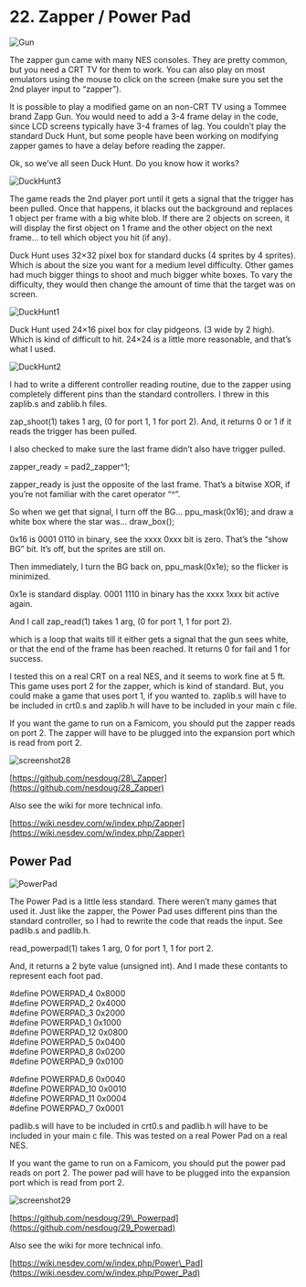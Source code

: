 # 22. Zapper / Power Pad

![Gun  ](https://nesdoug.files.wordpress.com/2019/04/zapper.jpg?w=924)

The zapper gun came with many NES consoles. They are pretty common, but you need a CRT TV for them to work. You can also play on most emulators using the mouse to click on the screen \(make sure you set the 2nd player input to “zapper”\).

It is possible to play a modified game on an non-CRT TV using a Tommee brand Zapp Gun. You would need to add a 3-4 frame delay in the code, since LCD screens typically have 3-4 frames of lag. You couldn’t play the standard Duck Hunt, but some people have been working on modifying zapper games to have a delay before reading the zapper.

Ok, so we’ve all seen Duck Hunt. Do you know how it works?

![DuckHunt3](https://nesdoug.files.wordpress.com/2019/04/duckhunt3.png?w=924)

The game reads the 2nd player port until it gets a signal that the trigger has been pulled. Once that happens, it blacks out the background and replaces 1 object per frame with a big white blob. If there are 2 objects on screen, it will display the first object on 1 frame and the other object on the next frame… to tell which object you hit \(if any\).

Duck Hunt uses 32×32 pixel box for standard ducks \(4 sprites by 4 sprites\). Which is about the size you want for a medium level difficulty. Other games had much bigger things to shoot and much bigger white boxes. To vary the difficulty, they would then change the amount of time that the target was on screen.

![DuckHunt1](https://nesdoug.files.wordpress.com/2019/04/duckhunt1.png?w=924)

Duck Hunt used 24×16 pixel box for clay pidgeons. \(3 wide by 2 high\). Which is kind of difficult to hit. 24×24 is a little more reasonable, and that’s what I used.

![DuckHunt2](https://nesdoug.files.wordpress.com/2019/04/duckhunt2.png?w=924)

I had to write a different controller reading routine, due to the zapper using completely different pins than the standard controllers. I threw in this zaplib.s and zablib.h files.

zap\_shoot\(1\) takes 1 arg, \(0 for port 1, 1 for port 2\). And, it returns 0 or 1 if it reads the trigger has been pulled.

I also checked to make sure the last frame didn’t also have trigger pulled.

zapper\_ready = pad2\_zapper^1;

zapper\_ready is just the opposite of the last frame. That’s a bitwise XOR, if you’re not familiar with the caret operator “^”.

So when we get that signal, I turn off the BG… ppu\_mask\(0x16\); and draw a white box where the star was… draw\_box\(\);

0x16 is 0001 0110 in binary, see the xxxx 0xxx bit is zero. That’s the “show BG” bit. It’s off, but the sprites are still on.

Then immediately, I turn the BG back on, ppu\_mask\(0x1e\); so the flicker is minimized.

0x1e is standard display. 0001 1110 in binary has the xxxx 1xxx bit active again.

And I call zap\_read\(1\) takes 1 arg, \(0 for port 1, 1 for port 2\).

which is a loop that waits till it either gets a signal that the gun sees white, or that the end of the frame has been reached. It returns 0 for fail and 1 for success.

I tested this on a real CRT on a real NES, and it seems to work fine at 5 ft. This game uses port 2 for the zapper, which is kind of standard. But, you could make a game that uses port 1, if you wanted to. zaplib.s will have to be included in crt0.s and zaplib.h will have to be included in your main c file.

If you want the game to run on a Famicom, you should put the zapper reads on port 2. The zapper will have to be plugged into the expansion port which is read from port 2.

![screenshot28](https://nesdoug.files.wordpress.com/2019/04/screenshot28.png?w=924)

[https://github.com/nesdoug/28\_Zapper](https://github.com/nesdoug/28_Zapper)

Also see the wiki for more technical info.

[https://wiki.nesdev.com/w/index.php/Zapper](https://wiki.nesdev.com/w/index.php/Zapper)

## Power Pad

![PowerPad](https://nesdoug.files.wordpress.com/2019/04/powerpad.jpg?w=400&h=402)

The Power Pad is a little less standard. There weren’t many games that used it. Just like the zapper, the Power Pad uses different pins than the standard controller, so I had to rewrite the code that reads the input. See padlib.s and padlib.h.

read\_powerpad\(1\) takes 1 arg, 0 for port 1, 1 for port 2.

And, it returns a 2 byte value \(unsigned int\). And I made these contants to represent each foot pad.

\#define POWERPAD\_4 0x8000  
 \#define POWERPAD\_2 0x4000  
 \#define POWERPAD\_3 0x2000  
 \#define POWERPAD\_1 0x1000  
 \#define POWERPAD\_12 0x0800  
 \#define POWERPAD\_5 0x0400  
 \#define POWERPAD\_8 0x0200  
 \#define POWERPAD\_9 0x0100

\#define POWERPAD\_6 0x0040  
 \#define POWERPAD\_10 0x0010  
 \#define POWERPAD\_11 0x0004  
 \#define POWERPAD\_7 0x0001

padlib.s will have to be included in crt0.s and padlib.h will have to be included in your main c file. This was tested on a real Power Pad on a real NES.

If you want the game to run on a Famicom, you should put the power pad reads on port 2. The power pad will have to be plugged into the expansion port which is read from port 2.

![screenshot29](https://nesdoug.files.wordpress.com/2019/04/screenshot29.png?w=924)

[https://github.com/nesdoug/29\_Powerpad](https://github.com/nesdoug/29_Powerpad)

Also see the wiki for more technical info.

[https://wiki.nesdev.com/w/index.php/Power\_Pad](https://wiki.nesdev.com/w/index.php/Power_Pad)

